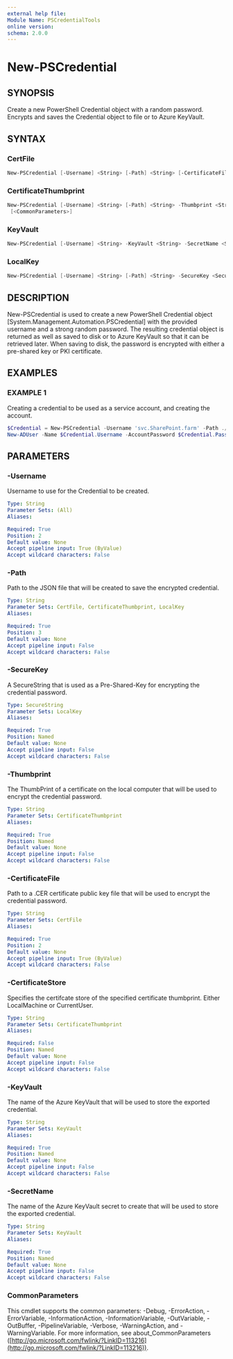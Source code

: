 ```yaml
---
external help file:
Module Name: PSCredentialTools
online version:
schema: 2.0.0
---
```


# New-PSCredential

## SYNOPSIS

Create a new PowerShell Credential object with a random password.
Encrypts and saves the Credential object to file or to Azure KeyVault.

## SYNTAX

### CertFile

```PowerShell
New-PSCredential [-Username] <String> [-Path] <String> [-CertificateFile] <String> [<CommonParameters>]
```

### CertificateThumbprint

```PowerShell
New-PSCredential [-Username] <String> [-Path] <String> -Thumbprint <String> [-CertificateStore <String>]
 [<CommonParameters>]
```

### KeyVault

```PowerShell
New-PSCredential [-Username] <String> -KeyVault <String> -SecretName <String> [<CommonParameters>]
```

### LocalKey

```PowerShell
New-PSCredential [-Username] <String> [-Path] <String> -SecureKey <SecureString> [<CommonParameters>]
```

## DESCRIPTION

New-PSCredential is used to create a new  PowerShell Credential object \[System.Management.Automation.PSCredential\] with the provided username and
a strong random password.
The resulting credential object is returned as well as saved to disk or to Azure KeyVault so that it can be retrieved later.
When saving to disk, the password is encrypted with either a pre-shared key or PKI certificate.

## EXAMPLES

### EXAMPLE 1

Creating a credential to be used as a service account, and creating the account.

```PowerShell
$Credential = New-PSCredential -Username 'svc.SharePoint.farm' -Path ./savedcredential.json -Thumbprint '87BB70A19A7671D389F49AF4C9608B2F381FDD80'
New-ADUser -Name $Credential.Username -AccountPassword $Credential.Password -Enabled:$true
```

## PARAMETERS

### -Username

Username to use for the Credential to be created.

```yaml
Type: String
Parameter Sets: (All)
Aliases:

Required: True
Position: 2
Default value: None
Accept pipeline input: True (ByValue)
Accept wildcard characters: False
```

### -Path

Path to the JSON file that will be created to save the encrypted credential.

```yaml
Type: String
Parameter Sets: CertFile, CertificateThumbprint, LocalKey
Aliases:

Required: True
Position: 3
Default value: None
Accept pipeline input: False
Accept wildcard characters: False
```

### -SecureKey

A SecureString that is used as a Pre-Shared-Key for encrypting the credential password.

```yaml
Type: SecureString
Parameter Sets: LocalKey
Aliases:

Required: True
Position: Named
Default value: None
Accept pipeline input: False
Accept wildcard characters: False
```

### -Thumbprint

The ThumbPrint of a certificate on the local computer that will be used to encrypt the credential password.

```yaml
Type: String
Parameter Sets: CertificateThumbprint
Aliases:

Required: True
Position: Named
Default value: None
Accept pipeline input: False
Accept wildcard characters: False
```

### -CertificateFile

Path to a .CER certificate public key file that will be used to encrypt the credential password.

```yaml
Type: String
Parameter Sets: CertFile
Aliases:

Required: True
Position: 2
Default value: None
Accept pipeline input: True (ByValue)
Accept wildcard characters: False
```

### -CertificateStore

Specifies the certifcate store of the specified certificate thumbprint.
Either LocalMachine or CurrentUser.

```yaml
Type: String
Parameter Sets: CertificateThumbprint
Aliases:

Required: False
Position: Named
Default value: None
Accept pipeline input: False
Accept wildcard characters: False
```

### -KeyVault

The name of the Azure KeyVault that will be used to store the exported credential.

```yaml
Type: String
Parameter Sets: KeyVault
Aliases:

Required: True
Position: Named
Default value: None
Accept pipeline input: False
Accept wildcard characters: False
```

### -SecretName

The name of the Azure KeyVault secret to create that will be used to store the exported credential.

```yaml
Type: String
Parameter Sets: KeyVault
Aliases:

Required: True
Position: Named
Default value: None
Accept pipeline input: False
Accept wildcard characters: False
```

### CommonParameters

This cmdlet supports the common parameters: -Debug, -ErrorAction, -ErrorVariable, -InformationAction, -InformationVariable, -OutVariable, -OutBuffer, -PipelineVariable, -Verbose, -WarningAction, and -WarningVariable.
For more information, see about_CommonParameters ([http://go.microsoft.com/fwlink/?LinkID=113216](http://go.microsoft.com/fwlink/?LinkID=113216)).
